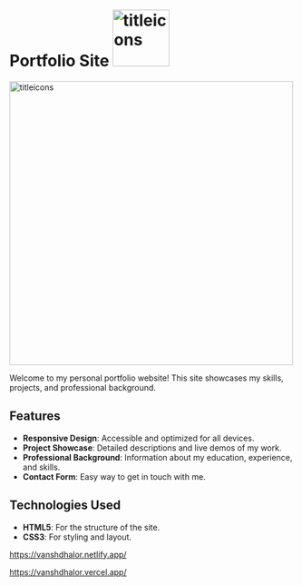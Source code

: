  # Portfolio Site <img src="https://github.com/vansh-frontend/vansh-dhalor/assets/129588751/a7f0f58d-bd63-4c56-8631-9a7c2f004629" alt="titleicons" width="100">

 <img src="https://github.com/vansh-frontend/vansh-dhalor/assets/129588751/d26a486b-4281-4812-a0ac-5dc2fc7e98f7" alt="titleicons" width="500">


 

 
Welcome to my personal portfolio website! This site showcases my skills, projects, and professional background.

## Features

- **Responsive Design**: Accessible and optimized for all devices.
- **Project Showcase**: Detailed descriptions and live demos of my work.
- **Professional Background**: Information about my education, experience, and skills.
- **Contact Form**: Easy way to get in touch with me.

## Technologies Used

- **HTML5**: For the structure of the site.
- **CSS3**: For styling and layout.

https://vanshdhalor.netlify.app/

https://vanshdhalor.vercel.app/
